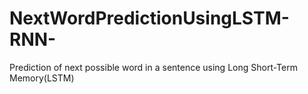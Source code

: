 # NextWordPredictionUsingLSTM-RNN-
Prediction of next possible word in a sentence using Long Short-Term Memory(LSTM)
